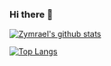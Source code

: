 ### Hi there 👋

[![Zymrael's github stats](https://github-readme-stats.vercel.app/api?username=Zymrael)](https://github.com/anuraghazra/github-readme-stats)

[![Top Langs](https://github-readme-stats.vercel.app/api/top-langs/?username=Zymrael&layout=compact)](https://github.com/anuraghazra/github-readme-stats)
